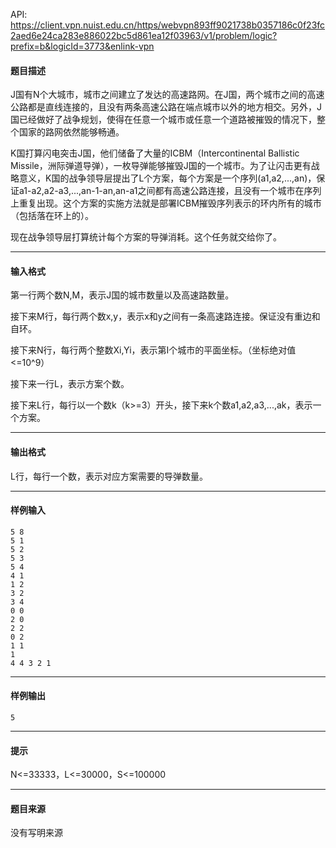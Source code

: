 API: https://client.vpn.nuist.edu.cn/https/webvpn893ff9021738b0357186c0f23fc2aed6e24ca283e886022bc5d861ea12f03963/v1/problem/logic?prefix=b&logicId=3773&enlink-vpn

#### 题目描述

J国有N个大城市，城市之间建立了发达的高速路网。在J国，两个城市之间的高速公路都是直线连接的，且没有两条高速公路在端点城市以外的地方相交。另外，J国已经做好了战争规划，使得在任意一个城市或任意一个道路被摧毁的情况下，整个国家的路网依然能够畅通。

K国打算闪电突击J国，他们储备了大量的ICBM（Intercontinental Ballistic Missile，洲际弹道导弹），一枚导弹能够摧毁J国的一个城市。为了让闪击更有战略意义，K国的战争领导层提出了L个方案，每个方案是一个序列(a1,a2,...,an)，保证a1-a2,a2-a3,...,an-1-an,an-a1之间都有高速公路连接，且没有一个城市在序列上重复出现。这个方案的实施方法就是部署ICBM摧毁序列表示的环内所有的城市（包括落在环上的）。

现在战争领导层打算统计每个方案的导弹消耗。这个任务就交给你了。

---

#### 输入格式

第一行两个数N,M，表示J国的城市数量以及高速路数量。

接下来M行，每行两个数x,y，表示x和y之间有一条高速路连接。保证没有重边和自环。

接下来N行，每行两个整数Xi,Yi，表示第I个城市的平面坐标。（坐标绝对值<=10^9）

接下来一行L，表示方案个数。

接下来L行，每行以一个数k（k>=3）开头，接下来k个数a1,a2,a3,...,ak，表示一个方案。

---

#### 输出格式

L行，每行一个数，表示对应方案需要的导弹数量。

---

#### 样例输入
```
5 8
5 1
5 2
5 3
5 4
4 1
1 2
3 2
3 4
0 0
2 0
2 2
0 2
1 1
1
4 4 3 2 1
```

---

#### 样例输出
```
5
```

---

#### 提示

N<=33333，L<=30000，S<=100000

---

#### 题目来源

没有写明来源